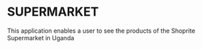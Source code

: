 # SUPERMARKET
This application enables a user to see the products of the Shoprite Supermarket in Uganda
